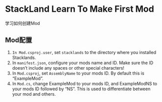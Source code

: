 # StackLand Learn To Make First Mod

学习如何创建Mod

## Mod配置

1. `In Mod.csproj.user`, set `stacklands` to the directory where you installed Stacklands.
2. In `manifest.json`, configure your mods name and ID. Make sure the ID doesn’t include any spaces or other special characters!
3. In `Mod.csproj`, set `AssemblyName` to your mods ID. By default this is “ExampleMod”.
4. In `Mod.cs`, change ExampleMod to your mods ID, and ExampleModNS to your mods ID followed by “NS”. This is used to differentiate between your mod and others.
